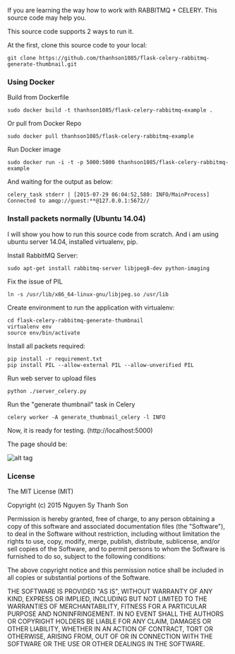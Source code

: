 If you are learning the way how to work with RABBITMQ + CELERY. This source code may help you.

This source code supports 2 ways to run it.

At the first, clone this source code to your local:
```
git clone https://github.com/thanhson1085/flask-celery-rabbitmq-generate-thumbnail.git
```

### Using Docker
Build from Dockerfile
```
sudo docker build -t thanhson1085/flask-celery-rabbitmq-example .
```
Or pull from Docker Repo
```
sudo docker pull thanhson1085/flask-celery-rabbitmq-example
```
Run Docker image
```
sudo docker run -i -t -p 5000:5000 thanhson1085/flask-celery-rabbitmq-example
```
And waiting for the output as below:
```
celery_task stderr | [2015-07-29 06:04:52,580: INFO/MainProcess] Connected to amqp://guest:**@127.0.0.1:5672//
```

### Install packets normally (Ubuntu 14.04)
I will show you how to run this source code from scratch. And i am using ubuntu server 14.04, installed virtualenv, pip.

Install RabbitMQ Server:
```
sudo apt-get install rabbitmq-server libjpeg8-dev python-imaging
```

Fix the issue of PIL
```
ln -s /usr/lib/x86_64-linux-gnu/libjpeg.so /usr/lib
```

Create environment to run the application with virtualenv:
```
cd flask-celery-rabbitmq-generate-thumbnail
virtualenv env
source env/bin/activate
```

Install all packets required:
```
pip install -r requirement.txt
pip install PIL --allow-external PIL --allow-unverified PIL
```

Run web server to upload files
```
python ./server_celery.py
```
Run the "generate thumbnail" task in Celery
```
celery worker -A generate_thumbnail_celery -l INFO
```

Now, it is ready for testing.
(http://localhost:5000)

The page should be:

![alt tag](https://sonnguyen.ws/wp-content/uploads/2015/06/29-07-2015-1-07-40-CH.png)

### License

The MIT License (MIT)

Copyright (c) 2015 Nguyen Sy Thanh Son

Permission is hereby granted, free of charge, to any person obtaining a copy
of this software and associated documentation files (the "Software"), to deal
in the Software without restriction, including without limitation the rights
to use, copy, modify, merge, publish, distribute, sublicense, and/or sell
copies of the Software, and to permit persons to whom the Software is
furnished to do so, subject to the following conditions:

The above copyright notice and this permission notice shall be included in
all copies or substantial portions of the Software.

THE SOFTWARE IS PROVIDED "AS IS", WITHOUT WARRANTY OF ANY KIND, EXPRESS OR
IMPLIED, INCLUDING BUT NOT LIMITED TO THE WARRANTIES OF MERCHANTABILITY,
FITNESS FOR A PARTICULAR PURPOSE AND NONINFRINGEMENT. IN NO EVENT SHALL THE
AUTHORS OR COPYRIGHT HOLDERS BE LIABLE FOR ANY CLAIM, DAMAGES OR OTHER
LIABILITY, WHETHER IN AN ACTION OF CONTRACT, TORT OR OTHERWISE, ARISING FROM,
OUT OF OR IN CONNECTION WITH THE SOFTWARE OR THE USE OR OTHER DEALINGS IN
THE SOFTWARE.



